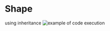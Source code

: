 # Shape
using inheritance
![example of code execution](https://user-images.githubusercontent.com/71264628/99714295-b6379b00-2aa5-11eb-9aab-641153776578.png)
